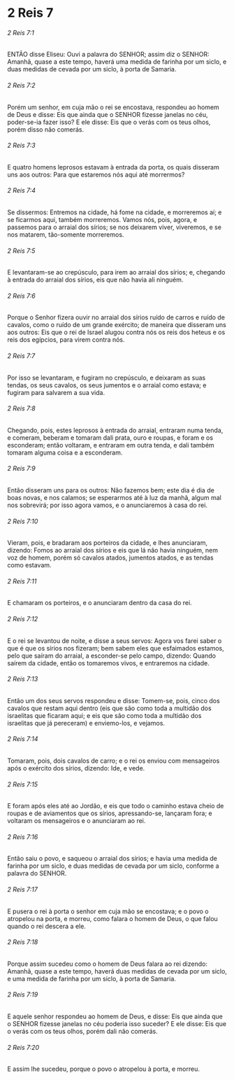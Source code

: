 # 2 Reis 7

###### 2 Reis 7:1

ENTÃO disse Eliseu: Ouvi a palavra do SENHOR; assim diz o SENHOR: Amanhã, quase a este tempo, haverá uma medida de farinha por um siclo, e duas medidas de cevada por um siclo, à porta de Samaria.

###### 2 Reis 7:2

Porém um senhor, em cuja mão o rei se encostava, respondeu ao homem de Deus e disse: Eis que ainda que o SENHOR fizesse janelas no céu, poder-se-ia fazer isso? E ele disse: Eis que o verás com os teus olhos, porém disso não comerás.

###### 2 Reis 7:3

E quatro homens leprosos estavam à entrada da porta, os quais disseram uns aos outros: Para que estaremos nós aqui até morrermos?

###### 2 Reis 7:4

Se dissermos: Entremos na cidade, há fome na cidade, e morreremos aí; e se ficarmos aqui, também morreremos. Vamos nós, pois, agora, e passemos para o arraial dos sírios; se nos deixarem viver, viveremos, e se nos matarem, tão-somente morreremos.

###### 2 Reis 7:5

E levantaram-se ao crepúsculo, para irem ao arraial dos sírios; e, chegando à entrada do arraial dos sírios, eis que não havia ali ninguém.

###### 2 Reis 7:6

Porque o Senhor fizera ouvir no arraial dos sírios ruído de carros e ruído de cavalos, como o ruído de um grande exército; de maneira que disseram uns aos outros: Eis que o rei de Israel alugou contra nós os reis dos heteus e os reis dos egípcios, para virem contra nós.

###### 2 Reis 7:7

Por isso se levantaram, e fugiram no crepúsculo, e deixaram as suas tendas, os seus cavalos, os seus jumentos e o arraial como estava; e fugiram para salvarem a sua vida.

###### 2 Reis 7:8

Chegando, pois, estes leprosos à entrada do arraial, entraram numa tenda, e comeram, beberam e tomaram dali prata, ouro e roupas, e foram e os esconderam; então voltaram, e entraram em outra tenda, e dali também tomaram alguma coisa e a esconderam.

###### 2 Reis 7:9

Então disseram uns para os outros: Não fazemos bem; este dia é dia de boas novas, e nos calamos; se esperarmos até à luz da manhã, algum mal nos sobrevirá; por isso agora vamos, e o anunciaremos à casa do rei.

###### 2 Reis 7:10

Vieram, pois, e bradaram aos porteiros da cidade, e lhes anunciaram, dizendo: Fomos ao arraial dos sírios e eis que lá não havia ninguém, nem voz de homem, porém só cavalos atados, jumentos atados, e as tendas como estavam.

###### 2 Reis 7:11

E chamaram os porteiros, e o anunciaram dentro da casa do rei.

###### 2 Reis 7:12

E o rei se levantou de noite, e disse a seus servos: Agora vos farei saber o que é que os sírios nos fizeram; bem sabem eles que esfaimados estamos, pelo que saíram do arraial, a esconder-se pelo campo, dizendo: Quando saírem da cidade, então os tomaremos vivos, e entraremos na cidade.

###### 2 Reis 7:13

Então um dos seus servos respondeu e disse: Tomem-se, pois, cinco dos cavalos que restam aqui dentro (eis que são como toda a multidão dos israelitas que ficaram aqui; e eis que são como toda a multidão dos israelitas que já pereceram) e enviemo-los, e vejamos.

###### 2 Reis 7:14

Tomaram, pois, dois cavalos de carro; e o rei os enviou com mensageiros após o exército dos sírios, dizendo: Ide, e vede.

###### 2 Reis 7:15

E foram após eles até ao Jordão, e eis que todo o caminho estava cheio de roupas e de aviamentos que os sírios, apressando-se, lançaram fora; e voltaram os mensageiros e o anunciaram ao rei.

###### 2 Reis 7:16

Então saiu o povo, e saqueou o arraial dos sírios; e havia uma medida de farinha por um siclo, e duas medidas de cevada por um siclo, conforme a palavra do SENHOR.

###### 2 Reis 7:17

E pusera o rei à porta o senhor em cuja mão se encostava; e o povo o atropelou na porta, e morreu, como falara o homem de Deus, o que falou quando o rei descera a ele.

###### 2 Reis 7:18

Porque assim sucedeu como o homem de Deus falara ao rei dizendo: Amanhã, quase a este tempo, haverá duas medidas de cevada por um siclo, e uma medida de farinha por um siclo, à porta de Samaria.

###### 2 Reis 7:19

E aquele senhor respondeu ao homem de Deus, e disse: Eis que ainda que o SENHOR fizesse janelas no céu poderia isso suceder? E ele disse: Eis que o verás com os teus olhos, porém dali não comerás.

###### 2 Reis 7:20

E assim lhe sucedeu, porque o povo o atropelou à porta, e morreu.


